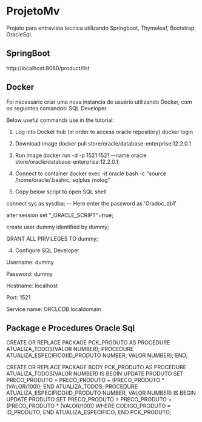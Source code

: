 # ProjetoMv
Projeto para entrevista tecnica utilizando Springboot, Thymeleaf, Bootstrap, OracleSql.

## SpringBoot
http://localhost:8080/product/list

## Docker
Foi necessário criar uma nova instancia de usuário utilizando Docker, com os seguintes comandos:
SQL Developer.

Below useful commands use in the tutorial:

1. Log into Docker hub (in order to access oracle repository)
 docker login
2. Download image
 docker pull store/oracle/database-enterprise:12.2.0.1
3. Run image
 docker run -d -p 1521:1521 --name oracle store/oracle/database-enterprise:12.2.0.1
4. Connect to container
 docker exec -it oracle bash -c "source /home/oracle/.bashrc; sqlplus /nolog"

5. Copy below script to open SQL shell

 connect sys as sysdba;
 -- Here enter the password as 'Oradoc_db1'
 
 alter session set "_ORACLE_SCRIPT"=true;
 
 create user dummy identified by dummy;
 
 GRANT ALL PRIVILEGES TO dummy;

4. Configure SQL Developer

 Username: dummy
 
 Password: dummy
 
 Hostname: localhost
 
 Port: 1521
 
 Service name: ORCLCDB.localdomain
 
## Package e Procedures Oracle Sql
CREATE OR REPLACE PACKAGE PCK_PRODUTO AS
    PROCEDURE ATUALIZA_TODOS(VALOR NUMBER);
    PROCEDURE ATUALIZA_ESPECIFICO(ID_PRODUTO NUMBER, VALOR NUMBER);
END;

CREATE OR REPLACE PACKAGE BODY PCK_PRODUTO AS
    PROCEDURE ATUALIZA_TODOS(VALOR NUMBER) IS
    BEGIN
        UPDATE PRODUTO SET PRECO_PRODUTO = PRECO_PRODUTO + (PRECO_PRODUTO * (VALOR/100));
    END ATUALIZA_TODOS;
    PROCEDURE ATUALIZA_ESPECIFICO(ID_PRODUTO NUMBER, VALOR NUMBER) IS
    BEGIN
        UPDATE PRODUTO SET PRECO_PRODUTO = PRECO_PRODUTO + (PRECO_PRODUTO * (VALOR/100))
         WHERE CODIGO_PRODUTO = ID_PRODUTO;
    END ATUALIZA_ESPECIFICO;
END PCK_PRODUTO;
